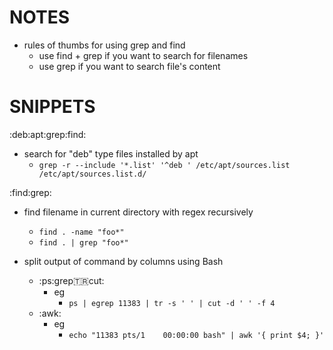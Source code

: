 # NOTES
* rules of thumbs for using grep and find
    * use find + grep if you want to search for filenames
    * use grep if you want to search file's content

# SNIPPETS
:deb:apt:grep:find:
* search for "deb" type files installed by apt
    * `grep -r --include '*.list' '^deb ' /etc/apt/sources.list /etc/apt/sources.list.d/`


:find:grep:
* find filename in current directory with regex recursively
    * `find . -name "foo*"`
    * `find . | grep "foo*"`

 * split output of command by columns using Bash
    * :ps:grep:tr:cut:
        * eg
            * `ps | egrep 11383 | tr -s ' ' | cut -d ' ' -f 4`
    * :awk:
        * eg 
            * `echo "11383 pts/1    00:00:00 bash" | awk '{ print $4; }'`


